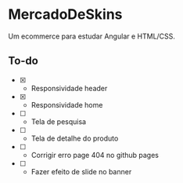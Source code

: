 # MercadoDeSkins

Um ecommerce para estudar Angular e HTML/CSS.

## To-do

 - [x] - Responsividade header
 - [x] - Responsividade home
 - [ ] - Tela de pesquisa
 - [ ] - Tela de detalhe do produto
 - [ ] - Corrigir erro page 404 no github pages
 - [ ] - Fazer efeito de slide no banner
